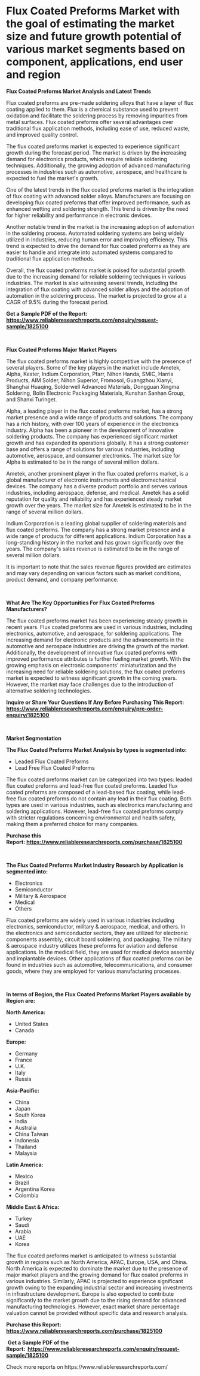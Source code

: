 <p><h1>Flux Coated Preforms Market with the goal of estimating the market size and future growth potential of various market segments based on component, applications, end user and region</h1></p><p><strong>Flux Coated Preforms Market Analysis and Latest Trends</strong></p>
<p><p>Flux coated preforms are pre-made soldering alloys that have a layer of flux coating applied to them. Flux is a chemical substance used to prevent oxidation and facilitate the soldering process by removing impurities from metal surfaces. Flux coated preforms offer several advantages over traditional flux application methods, including ease of use, reduced waste, and improved quality control.</p><p>The flux coated preforms market is expected to experience significant growth during the forecast period. The market is driven by the increasing demand for electronics products, which require reliable soldering techniques. Additionally, the growing adoption of advanced manufacturing processes in industries such as automotive, aerospace, and healthcare is expected to fuel the market's growth.</p><p>One of the latest trends in the flux coated preforms market is the integration of flux coating with advanced solder alloys. Manufacturers are focusing on developing flux coated preforms that offer improved performance, such as enhanced wetting and soldering strength. This trend is driven by the need for higher reliability and performance in electronic devices.</p><p>Another notable trend in the market is the increasing adoption of automation in the soldering process. Automated soldering systems are being widely utilized in industries, reducing human error and improving efficiency. This trend is expected to drive the demand for flux coated preforms as they are easier to handle and integrate into automated systems compared to traditional flux application methods.</p><p>Overall, the flux coated preforms market is poised for substantial growth due to the increasing demand for reliable soldering techniques in various industries. The market is also witnessing several trends, including the integration of flux coating with advanced solder alloys and the adoption of automation in the soldering process. The market is projected to grow at a CAGR of 9.5% during the forecast period.</p></p>
<p><strong>Get a Sample PDF of the Report:&nbsp; <a href="https://www.reliableresearchreports.com/enquiry/request-sample/1825100">https://www.reliableresearchreports.com/enquiry/request-sample/1825100</a></strong></p>
<p>&nbsp;</p>
<p><strong>Flux Coated Preforms Major Market Players</strong></p>
<p><p>The flux coated preforms market is highly competitive with the presence of several players. Some of the key players in the market include Ametek, Alpha, Kester, Indium Corporation, Pfarr, Nihon Handa, SMIC, Harris Products, AIM Solder, Nihon Superior, Fromosol, Guangzhou Xianyi, Shanghai Huaqing, Solderwell Advanced Materials, Dongguan Xingma Soldering, Bolin Electronic Packaging Materials, Kunshan Sanhan Group, and Shanxi Turinget.</p><p>Alpha, a leading player in the flux coated preforms market, has a strong market presence and a wide range of products and solutions. The company has a rich history, with over 100 years of experience in the electronics industry. Alpha has been a pioneer in the development of innovative soldering products. The company has experienced significant market growth and has expanded its operations globally. It has a strong customer base and offers a range of solutions for various industries, including automotive, aerospace, and consumer electronics. The market size for Alpha is estimated to be in the range of several million dollars.</p><p>Ametek, another prominent player in the flux coated preforms market, is a global manufacturer of electronic instruments and electromechanical devices. The company has a diverse product portfolio and serves various industries, including aerospace, defense, and medical. Ametek has a solid reputation for quality and reliability and has experienced steady market growth over the years. The market size for Ametek is estimated to be in the range of several million dollars.</p><p>Indium Corporation is a leading global supplier of soldering materials and flux coated preforms. The company has a strong market presence and a wide range of products for different applications. Indium Corporation has a long-standing history in the market and has grown significantly over the years. The company's sales revenue is estimated to be in the range of several million dollars.</p><p>It is important to note that the sales revenue figures provided are estimates and may vary depending on various factors such as market conditions, product demand, and company performance.</p></p>
<p>&nbsp;</p>
<p><strong>What Are The Key Opportunities For Flux Coated Preforms Manufacturers?</strong></p>
<p><p>The flux coated preforms market has been experiencing steady growth in recent years. Flux coated preforms are used in various industries, including electronics, automotive, and aerospace, for soldering applications. The increasing demand for electronic products and the advancements in the automotive and aerospace industries are driving the growth of the market. Additionally, the development of innovative flux coated preforms with improved performance attributes is further fueling market growth. With the growing emphasis on electronic components' miniaturization and the increasing need for reliable soldering solutions, the flux coated preforms market is expected to witness significant growth in the coming years. However, the market may face challenges due to the introduction of alternative soldering technologies.</p></p>
<p><strong>Inquire or Share Your Questions If Any Before Purchasing This Report: <a href="https://www.reliableresearchreports.com/enquiry/pre-order-enquiry/1825100">https://www.reliableresearchreports.com/enquiry/pre-order-enquiry/1825100</a></strong></p>
<p>&nbsp;</p>
<p><strong>Market Segmentation</strong></p>
<p><strong>The Flux Coated Preforms Market Analysis by types is segmented into:</strong></p>
<p><ul><li>Leaded Flux Coated Preforms</li><li>Lead Free Flux Coated Preforms</li></ul></p>
<p><p>The flux coated preforms market can be categorized into two types: leaded flux coated preforms and lead-free flux coated preforms. Leaded flux coated preforms are composed of a lead-based flux coating, while lead-free flux coated preforms do not contain any lead in their flux coating. Both types are used in various industries, such as electronics manufacturing and soldering applications. However, lead-free flux coated preforms comply with stricter regulations concerning environmental and health safety, making them a preferred choice for many companies.</p></p>
<p><strong>Purchase this Report:&nbsp;<a href="https://www.reliableresearchreports.com/purchase/1825100">https://www.reliableresearchreports.com/purchase/1825100</a></strong></p>
<p>&nbsp;</p>
<p><strong>The Flux Coated Preforms Market Industry Research by Application is segmented into:</strong></p>
<p><ul><li>Electronics</li><li>Semiconductor</li><li>Military & Aerospace</li><li>Medical</li><li>Others</li></ul></p>
<p><p>Flux coated preforms are widely used in various industries including electronics, semiconductor, military & aerospace, medical, and others. In the electronics and semiconductor sectors, they are utilized for electronic components assembly, circuit board soldering, and packaging. The military & aerospace industry utilizes these preforms for aviation and defense applications. In the medical field, they are used for medical device assembly and implantable devices. Other applications of flux coated preforms can be found in industries such as automotive, telecommunications, and consumer goods, where they are employed for various manufacturing processes.</p></p>
<p>&nbsp;</p>
<p><strong>In terms of Region, the Flux Coated Preforms Market Players available by Region are:</strong></p>
<p>
    <p> <strong> North America: </strong>
        <ul>
            <li>United States</li>
            <li>Canada</li>
        </ul>
        </p> 
    <p> <strong> Europe: </strong>
        <ul>
            <li>Germany</li>
            <li>France</li>
            <li>U.K.</li>
            <li>Italy</li>
            <li>Russia</li>
        </ul>
        </p> 
    <p> <strong> Asia-Pacific: </strong>
        <ul>
            <li>China</li>
            <li>Japan</li>
            <li>South Korea</li>
            <li>India</li>
            <li>Australia</li>
            <li>China Taiwan</li>
            <li>Indonesia</li>
            <li>Thailand</li>
            <li>Malaysia</li>
        </ul>
        </p> 
    <p> <strong> Latin America: </strong>
        <ul>
            <li>Mexico</li>
            <li>Brazil</li>
            <li>Argentina Korea</li>
            <li>Colombia</li>
        </ul>
        </p> 
    <p> <strong> Middle East & Africa: </strong>
        <ul>
            <li>Turkey</li>
            <li>Saudi</li>
            <li>Arabia</li>
            <li>UAE</li>
            <li>Korea</li>
        </ul>
    </p>
    </p>
<p><p>The flux coated preforms market is anticipated to witness substantial growth in regions such as North America, APAC, Europe, USA, and China. North America is expected to dominate the market due to the presence of major market players and the growing demand for flux coated preforms in various industries. Similarly, APAC is projected to experience significant growth owing to the expanding industrial sector and increasing investments in infrastructure development. Europe is also expected to contribute significantly to the market growth due to the rising demand for advanced manufacturing technologies. However, exact market share percentage valuation cannot be provided without specific data and research analysis.</p></p>
<p><strong>Purchase this Report: <a href="https://www.reliableresearchreports.com/purchase/1825100">https://www.reliableresearchreports.com/purchase/1825100</a></strong></p>
<p>&nbsp;<strong>Get a Sample PDF of the Report:&nbsp;&nbsp;<a href="https://www.reliableresearchreports.com/enquiry/request-sample/1825100">https://www.reliableresearchreports.com/enquiry/request-sample/1825100</a></strong></p>
<p><strong></strong></p>
<p>Check more reports on https://www.reliableresearchreports.com/</p>